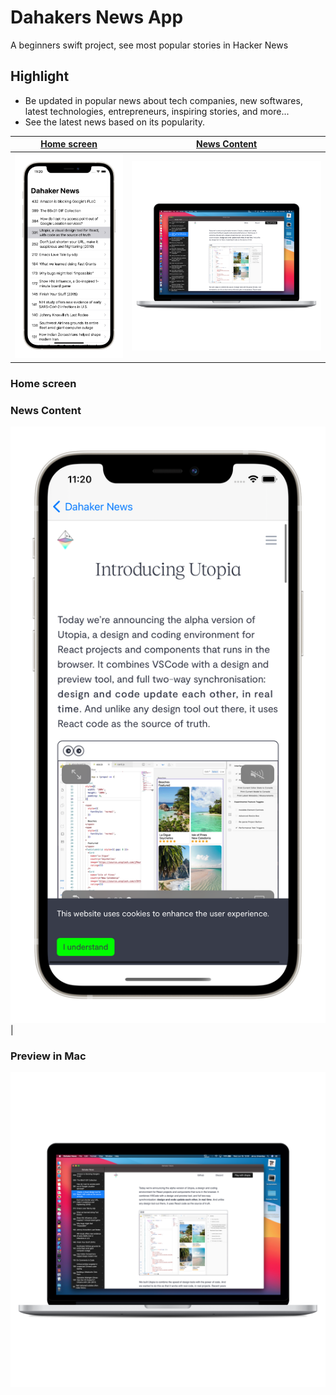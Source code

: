 # Dahakers News App

A beginners swift project, see most popular stories in Hacker News

## Highlight

- Be updated in popular news about tech companies, new softwares, latest technologies, entrepreneurs, inspiring stories, and more...
- See the latest news based on its popularity.


| [Home screen]() | [News Content]() |
| --- | --- |
| ![Home screen](https://github.com/jervygu/app-dahaker-news/blob/master/screenshots/Simulator%20Screen%20Shot%20-%20iPhone%2012%20-%202021-06-16%20at%2011.20.28_iphone12black_portrait_a.png) | ![News Content](https://github.com/jervygu/app-dahaker-news/blob/master/screenshots/Screen%20Shot%202021-06-16%20at%2012.00.24%20PM_macbookpro13_front.png) |


### Home screen




### News Content

![Platformer](https://github.com/jervygu/app-dahaker-news/blob/master/screenshots/Simulator%20Screen%20Shot%20-%20iPhone%2012%20-%202021-06-16%20at%2011.20.49_iphone12black_portrait_b.png) |



### Preview in Mac


![GitHub Logo](https://github.com/jervygu/app-dahaker-news/blob/master/screenshots/Screen%20Shot%202021-06-16%20at%2012.00.24%20PM_macbookpro13_front.png)
